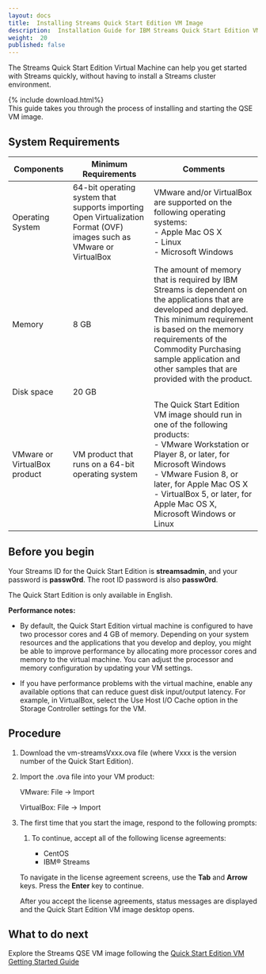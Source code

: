 ```yaml
---
layout: docs
title:  Installing Streams Quick Start Edition VM Image
description:  Installation Guide for IBM Streams Quick Start Edition VM
weight:  20
published: false
---
```


The Streams Quick Start Edition Virtual Machine can help you get started with Streams quickly, without having to install a Streams cluster environment.

{% include download.html%}
<br>
This guide takes you through the process of installing and starting the QSE VM image.

## System Requirements

| Components  | Minimum Requirements | Comments |
| ----------- | -------------------- | -------------|
| Operating System  | 64-bit operating system that supports importing Open Virtualization Format (OVF) images such as VMware or VirtualBox  | VMware and/or VirtualBox are supported on the following operating systems: <br>- Apple Mac OS X <br>- Linux <br>- Microsoft Windows
| Memory	  |8 GB	                 |The amount of memory that is required by IBM Streams is dependent on the applications that are developed and deployed.  This minimum requirement is based on the memory requirements of the Commodity Purchasing sample application and other samples that are provided with the product.     
| Disk space  | 20 GB |  |
| VMware or VirtualBox product | VM product that runs on a 64-bit operating system	| The Quick Start Edition VM image should run in one of the following products:<br> - VMware Workstation or Player 8, or later, for Microsoft Windows<br> - VMware Fusion 8, or later, for Apple Mac OS X<br> - VirtualBox 5, or later, for Apple Mac OS X, Microsoft Windows or Linux

## Before you begin

Your Streams ID for the Quick Start Edition is **streamsadmin**, and your password is **passw0rd**. The root ID password is also **passw0rd**.

The Quick Start Edition is only available in English.

**Performance notes:**

* By default, the Quick Start Edition virtual machine is configured to have two processor cores and 4 GB of memory. Depending on your system resources and the applications that you develop and deploy, you might be able to improve performance by allocating more processor cores and memory to the virtual machine. You can adjust the processor and memory configuration by updating your VM settings.

* If you have performance problems with the virtual machine, enable any available options that can reduce guest disk input/output latency. For example, in VirtualBox, select the Use Host I/O Cache option in the Storage Controller settings for the VM.

## Procedure

1.  Download the vm-streamsVxxx.ova file (where Vxxx is the version number of the Quick Start Edition).

1.  Import the .ova file into your VM product:

    VMware: File -> Import
    
    VirtualBox: File -> Import 

1.  The first time that you start the image, respond to the following prompts:

    1.  To continue, accept all of the following license agreements:

        * CentOS
        * IBM® Streams

    To navigate in the license agreement screens, use the **Tab** and **Arrow** keys. Press the **Enter** key to continue.

    After you accept the license agreements, status messages are displayed and the Quick Start Edition VM image desktop opens.

## What to do next

Explore the Streams QSE VM image following the [Quick Start Edition VM Getting Started Guide](/streamsx.documentation/docs/latest/qse-getting-started/)
